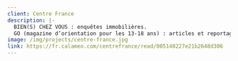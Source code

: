 ```yaml
---
client: Centre France
description: |-
  BIEN(S) CHEZ VOUS : enquêtes immobilières.
  GO (magazine d’orientation pour les 13-18 ans) : articles et reportages.
image: /img/projects/centre-france.jpg
link: https://fr.calameo.com/centrefrance/read/005140227e21b2648d306
---
```

